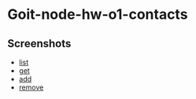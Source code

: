 # Goit-node-hw-o1-contacts

## Screenshots

- [list](https://monosnap.com/file/9BVof928TobhNJbepDC6Y2kf0WeJvc)
- [get](https://monosnap.com/file/zzPtOluYKNuSH9fo8fThHTl6Vwe9V7)
- [add](https://monosnap.com/file/s5Xw5AzlOP0GYaxGMRfCZU63JRKpXc)
- [remove](https://monosnap.com/file/xQTp8m1B5DtTWA4N86gpRt1TQwDDoT)
